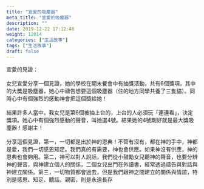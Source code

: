 ```yaml
---
title: "宣愛的吸塵器"
meta_title: "宣愛的吸塵器"
description: ""
date: 2019-12-22 17:12:48
weight: 12014
categories: ["生活故事"]
tags: ["生活故事"]
draft: false
---
```


宣愛的見證：<br />
<br />
女兒宣愛分享一個見證，她的學校在期末餐會中有抽獎活動，共有6個獎項，其中的大獎是吸塵器，她心中禱告想要這個吸塵器（住的地方同學共養了三隻貓）。同時心中有個強烈的感動神會把這個獎給她！<br />
<br />
結果許多人當中，我女兒是第6個被抽上台的，上台的人必須玩「連連看」，決定獎項。她心中有個強烈感動的聲音，叫她選4號。結果她的4號剛好就是最大獎吸塵器！感謝主！<br />
<br />
分享這個見證，第一，一切都是出於神的恩典！不管有沒有，都在神的手中，神都是愛，我們一切感恩知足。我們真的有需要，神也會供應。如果神沒有供應，神的恩典也會夠用。第二，神可以對人說話，我們從小鼓勵女兒聽神的聲音，也要分辨神的聲音，與神建立個人的關係，二個女兒出門在外讀書，經常透過禱告與對話與神建立關係。第三，一切物質都會過去，但是我們跟神之間建立的關係與情誼，特別是感恩、知足、聽話、親密，則是永遠長存
        